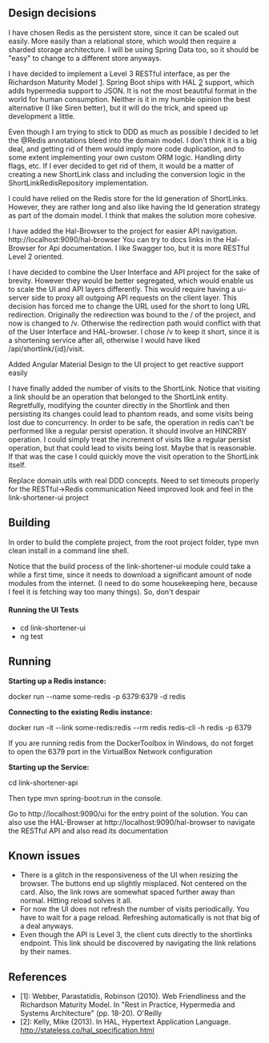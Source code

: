 

## Design decisions

I have chosen Redis as the persistent store, since it can be scaled out easily. More easily than a relational store,
which would then require a sharded storage architecture. I will be using Spring Data too, so it should be "easy" to
change to a different store anyways.

I have decided to implement a Level 3 RESTful interface, as per the Richardson Maturity Model [1](#references). 
Spring Boot ships with HAL [2](#references) support, which adds hypermedia support to JSON. It is not the most 
beautiful format in the world for human consumption. Neither is it in my humble opinion the best alternative 
(I like Siren better), but it will do the trick, and speed up development a little.  

Even though I am trying to stick to DDD as much as possible I decided to let the @Redis annotations bleed into the 
domain model. I don't think it is a big deal, and getting rid of them would imply more code duplication, and to 
some extent implementing your own custom ORM logic. Handling dirty flags, etc. If I ever decided to get rid of them, 
it would be a matter of creating a new ShortLink class and including the conversion logic in the 
ShortLinkRedisRepository implementation.

I could have relied on the Redis store for the Id generation of ShortLinks. However, they are rather long and also
like having the Id generation strategy as part of the domain model. I think that makes the solution more cohesive.

I have added the Hal-Browser to the project for easier API navigation. http://localhost:9090/hal-browser
You can try to docs links in the Hal-Browser for Api documentation. I like Swagger too, but it is more RESTful Level 2
oriented.

I have decided to combine the User Interface and API project for the sake of brevity. However they would be better
segregated, which would enable us to scale the UI and API layers differently. This would require having a ui-server
side to proxy all outgoing API requests on the client layer. 
This decision has forced me to change the URL used for the short to long URL redirection. Originally the redirection 
was bound to the / of the project, and now is changed to /v. Otherwise the redirection path would conflict with that 
of the User Interface and HAL-browser. I chose /v to keep it short, since it is a shortening service after all, 
otherwise I would have liked /api/shortlink/{id}/visit.

Added Angular Material Design to the UI project to get reactive support easily

I have finally added the number of visits to the ShortLink. Notice that visiting a link should be an operation that
belonged to the ShortLink entity. Regretfully, modifying the counter directly in the Shortlink and then persisting
its changes could lead to phantom reads, and some visits being lost due to concurrency. In order to be safe, the
operation in redis can't be performed like a regular persist operation. It should involve an HINCRBY operation.
I could simply treat the increment of visits llke a regular persist operation, but that could lead to
visits being lost. Maybe that is reasonable. If that was the case I could quickly move the visit operation to 
the ShortLink itself.

Replace domain.utils with real DDD concepts.
Need to set timeouts properly for the RESTful->Redis communication
Need improved look and feel in the link-shortener-ui project

## Building

In order to build the complete project, from the root project folder, type mvn clean install in a command line shell.

Notice that the build process of the link-shortener-ui module could take a while a first time, since it needs to 
download a significant amount of node modules from the internet. (I need to do some housekeeping here, because I feel
it is fetching way too many things). So, don't despair

#### Running the UI Tests

- cd link-shortener-ui
- ng test  

## Running

**Starting up a Redis instance:**

docker run --name some-redis -p 6379:6379 -d redis

**Connecting to the existing Redis instance:**

docker run -it --link some-redis:redis --rm redis redis-cli -h redis -p 6379

If you are running redis from the DockerToolbox in Windows, do not forget
to open the 6379 port in the VirtualBox Network configuration   

**Starting up the Service:**

cd link-shortener-api
 
Then type mvn spring-boot:run in the console. 

Go to http://localhost:9090/ui for the entry point of the solution. 
You can also use the HAL-Browser at http://localhost:9090/hal-browser to navigate the RESTful API and also read 
its documentation

## Known issues

- There is a glitch in the responsiveness of the UI when resizing the browser. The buttons end up slightly misplaced.
  Not centered on the card. Also, the link rows are somewhat spaced further away than normal. Hitting reload solves it
  all.
- For now the UI does not refresh the number of visits periodically. You have to wait for a page reload. Refreshing
  automatically is not that big of a deal anyways.
- Even though the API is Level 3, the client cuts directly to the shortlinks endpoint. This link should be discovered
  by navigating the link relations by their names.  

## References

* [1]: Webber, Parastatidis, Robinson (2010). Web Friendliness and the Richardson Maturity Model.
    In "Rest in Practice, Hypermedia and Systems Architecture" (pp. 18-20). O'Reilly    
* [2]: Kelly, Mike (2013). In HAL, Hypertext Application Language. http://stateless.co/hal_specification.html